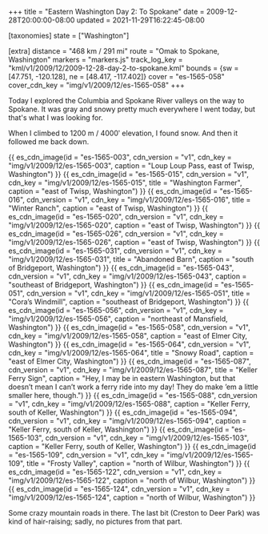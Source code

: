 +++
title = "Eastern Washington Day 2: To Spokane"
date = 2009-12-28T20:00:00-08:00
updated = 2021-11-29T16:22:45-08:00

[taxonomies]
state = ["Washington"]

[extra]
distance = "468 km / 291 mi"
route = "Omak to Spokane, Washington"
markers = "markers.js"
track_log_key = "kml/v1/2009/12/2009-12-28-day-2-to-spokane.kml"
bounds = {sw = [47.751, -120.128], ne = [48.417, -117.402]}
cover = "es-1565-058"
cover_cdn_key = "img/v1/2009/12/es-1565-058"
+++

Today I explored the Columbia and Spokane River valleys on the way to Spokane. It was gray and snowy pretty much everywhere I went today, but that's what I was looking for.

<!-- more -->

When I climbed to 1200 m / 4000ʹ elevation, I found snow. And then it followed me back down.

{{ es_cdn_image(id = "es-1565-003", cdn_version = "v1", cdn_key = "img/v1/2009/12/es-1565-003", caption = "Loup Loup Pass, east of Twisp, Washington") }}
{{ es_cdn_image(id = "es-1565-015", cdn_version = "v1", cdn_key = "img/v1/2009/12/es-1565-015", title = "Washington Farmer", caption = "east of Twisp, Washington") }}
{{ es_cdn_image(id = "es-1565-016", cdn_version = "v1", cdn_key = "img/v1/2009/12/es-1565-016", title = "Winter Ranch", caption = "east of Twisp, Washington") }}
{{ es_cdn_image(id = "es-1565-020", cdn_version = "v1", cdn_key = "img/v1/2009/12/es-1565-020", caption = "east of Twisp, Washington") }}
{{ es_cdn_image(id = "es-1565-026", cdn_version = "v1", cdn_key = "img/v1/2009/12/es-1565-026", caption = "east of Twisp, Washington") }}
{{ es_cdn_image(id = "es-1565-031", cdn_version = "v1", cdn_key = "img/v1/2009/12/es-1565-031", title = "Abandoned Barn", caption = "south of Bridgeport, Washington") }}
{{ es_cdn_image(id = "es-1565-043", cdn_version = "v1", cdn_key = "img/v1/2009/12/es-1565-043", caption = "southeast of Bridgeport, Washington") }}
{{ es_cdn_image(id = "es-1565-051", cdn_version = "v1", cdn_key = "img/v1/2009/12/es-1565-051", title = "Cora’s Windmill", caption = "southeast of Bridgeport, Washington") }}
{{ es_cdn_image(id = "es-1565-056", cdn_version = "v1", cdn_key = "img/v1/2009/12/es-1565-056", caption = "northeast of Mansfield, Washington") }}
{{ es_cdn_image(id = "es-1565-058", cdn_version = "v1", cdn_key = "img/v1/2009/12/es-1565-058", caption = "east of Elmer City, Washington") }}
{{ es_cdn_image(id = "es-1565-064", cdn_version = "v1", cdn_key = "img/v1/2009/12/es-1565-064", title = "Snowy Road", caption = "east of Elmer City, Washington") }}
{{ es_cdn_image(id = "es-1565-087", cdn_version = "v1", cdn_key = "img/v1/2009/12/es-1565-087", title = "Keller Ferry Sign", caption = "Hey, I may be in eastern Washington, but that doesn’t mean I can’t work a ferry ride into my day! They do make ’em a little smaller here, though.") }}
{{ es_cdn_image(id = "es-1565-088", cdn_version = "v1", cdn_key = "img/v1/2009/12/es-1565-088", caption = "Keller Ferry, south of Keller, Washington") }}
{{ es_cdn_image(id = "es-1565-094", cdn_version = "v1", cdn_key = "img/v1/2009/12/es-1565-094", caption = "Keller Ferry, south of Keller, Washington") }}
{{ es_cdn_image(id = "es-1565-103", cdn_version = "v1", cdn_key = "img/v1/2009/12/es-1565-103", caption = "Keller Ferry, south of Keller, Washington") }}
{{ es_cdn_image(id = "es-1565-109", cdn_version = "v1", cdn_key = "img/v1/2009/12/es-1565-109", title = "Frosty Valley", caption = "north of Wilbur, Washington") }}
{{ es_cdn_image(id = "es-1565-122", cdn_version = "v1", cdn_key = "img/v1/2009/12/es-1565-122", caption = "north of Wilbur, Washington") }}
{{ es_cdn_image(id = "es-1565-124", cdn_version = "v1", cdn_key = "img/v1/2009/12/es-1565-124", caption = "north of Wilbur, Washington") }}

Some crazy mountain roads in there. The last bit (Creston to Deer Park) was kind of hair-raising; sadly, no pictures from that part.
